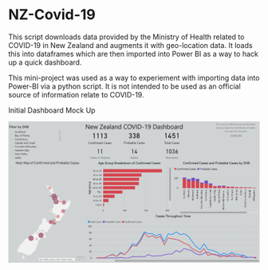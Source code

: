 # NZ-Covid-19

This script downloads data provided by the Ministry of Health related to COVID-19 in New Zealand and augments
it with geo-location data. It loads this into dataframes which are then imported into Power BI as a way to hack
up a quick dashboard.

This mini-project was used as a way to experiement with importing data into Power-BI via a python script. It is not
intended to be used as an official source of information relate to COVID-19.

Initial Dashboard Mock Up

![Screenshot](Dashboard_Ex.png)
